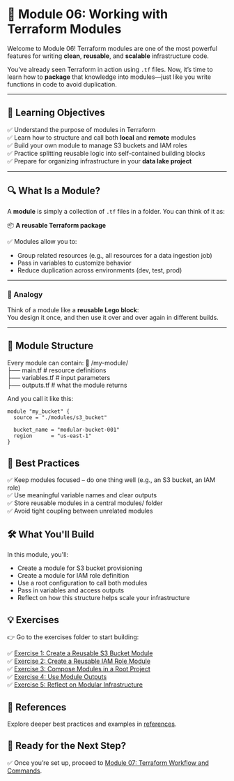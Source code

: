 # 🧱 Module 06: Working with Terraform Modules

Welcome to Module 06! Terraform modules are one of the most powerful features for writing **clean**, **reusable**, and **scalable** infrastructure code.

You’ve already seen Terraform in action using `.tf` files. Now, it’s time to learn how to **package** that knowledge into modules—just like you write functions in code to avoid duplication.

---

## 📖 Learning Objectives

✅ Understand the purpose of modules in Terraform  
✅ Learn how to structure and call both **local** and **remote** modules  
✅ Build your own module to manage S3 buckets and IAM roles  
✅ Practice splitting reusable logic into self-contained building blocks  
✅ Prepare for organizing infrastructure in your **data lake project**

---

## 🔍 What Is a Module?

A **module** is simply a collection of `.tf` files in a folder. You can think of it as:

📦 **A reusable Terraform package**

✅ Modules allow you to:
- Group related resources (e.g., all resources for a data ingestion job)
- Pass in variables to customize behavior
- Reduce duplication across environments (dev, test, prod)

---

### 🧠 Analogy

Think of a module like a **reusable Lego block**:  
You design it once, and then use it over and over again in different builds.

---

## 🧩 Module Structure

Every module can contain:
📁 /my-module/  
├── main.tf # resource definitions  
├── variables.tf # input parameters  
├── outputs.tf # what the module returns  


And you call it like this:

```hcl
module "my_bucket" {
  source = "./modules/s3_bucket"

  bucket_name = "modular-bucket-001"
  region      = "us-east-1"
}
```

## 🧠 Best Practices  
✅ Keep modules focused – do one thing well (e.g., an S3 bucket, an IAM role)  
✅ Use meaningful variable names and clear outputs  
✅ Store reusable modules in a central modules/ folder  
✅ Avoid tight coupling between unrelated modules  

## 🛠️ What You'll Build

In this module, you'll:

- Create a module for S3 bucket provisioning
- Create a module for IAM role definition
- Use a root configuration to call both modules
- Pass in variables and access outputs
- Reflect on how this structure helps scale your infrastructure

## 💡 Exercises

👉 Go to the exercises folder to start building:

✅ [Exercise 1: Create a Reusable S3 Bucket Module](exercises/exercise-1.md)  
✅ [Exercise 2: Create a Reusable IAM Role Module](exercises/exercise-2.md)  
✅ [Exercise 3: Compose Modules in a Root Project](exercises/exercise-3.md)  
✅ [Exercise 4: Use Module Outputs](exercises/exercise-4.md)  
✅ [Exercise 5: Reflect on Modular Infrastructure](exercises/exercise-5.md)    

## 🔗 References
Explore deeper best practices and examples in [references](references.md).

## 🎉 Ready for the Next Step?
✅ Once you’re set up, proceed to [Module 07: Terraform Workflow and Commands](../module-07-aws-data-lake-architecture-and-components/README.md).